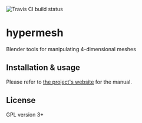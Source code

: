 ![Travis CI build status](https://travis-ci.org/daanmichiels/hypermesh.svg?branch=master)

# hypermesh
Blender tools for manipulating 4-dimensional meshes

## Installation & usage

Please refer to [the project's website](http://www.daanmichiels.com/hypermesh)
for the manual.

## License

GPL version 3+
